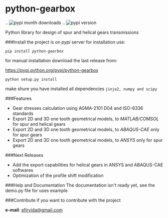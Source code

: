 python-gearbox
==============
.. ![pypi month downloads](https://img.shields.io/pypi/dm/python-gearbox.svg) 
.. ![pypi version](https://img.shields.io/pypi/v/python-gearbox.svg)

Python library for design of spur and helical gears transmissions

###Install
the project is on *pypi* server for installation use:

*`pip install python-gearbox`*

for manual installation download the last release from:

https://pypi.python.org/pypi/python-gearbox

`python setup.py install`

make shure you have installed all dependencies `jinja2, numpy and scipy`

###Features
- Gear stresses calculation using AGMA-2101 D04 and ISO-6336 standards
- Export 2D and 3D one tooth geometrical models, to *MATLAB/COMSOL* for spur and helical gears
- Export 2D and 3D one tooth geometrical models, to *ABAQUS-CAE* only for spur gears
- Export 2D and 3D one tooth geometrical models, to *ANSYS* only for spur gears

###Next Releases
- Add the export capabilities for helical gears in ANSYS and ABAQUS-CAE softwares
- Optimization of the profile shift modification

###Help and Documentation
The documentation isn't ready yet, see the demo.py file for uses example

###Contribute
if you want to contribute with the project

**e-mail**: efirvida@gmail.com